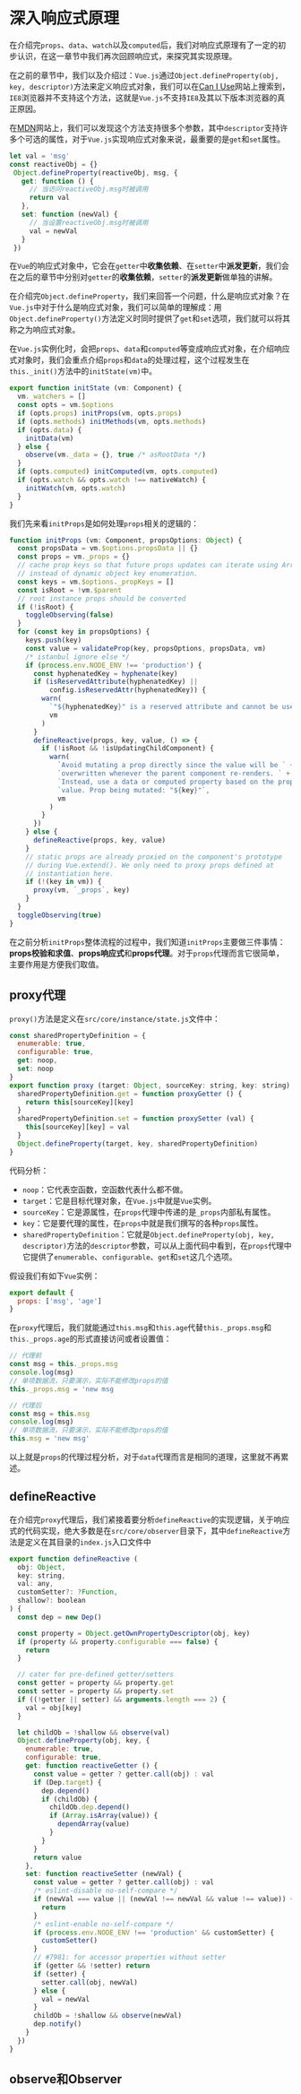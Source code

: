 # 深入响应式原理
在介绍完`props`、`data`、`watch`以及`computed`后，我们对响应式原理有了一定的初步认识，在这一章节中我们再次回顾响应式，来探究其实现原理。

在之前的章节中，我们以及介绍过：`Vue.js`通过`Object.defineProperty(obj, key, descriptor)`方法来定义响应式对象，我们可以在[Can I Use](https://www.caniuse.com/?search=Object.defineProperty)网站上搜索到，`IE8`浏览器并不支持这个方法，这就是`Vue.js`不支持`IE8`及其以下版本浏览器的真正原因。

在[MDN](https://developer.mozilla.org/zh-CN/docs/Web/JavaScript/Reference/Global_Objects/Object/defineProperty)网站上，我们可以发现这个方法支持很多个参数，其中`descriptor`支持许多个可选的属性，对于`Vue.js`实现响应式对象来说，最重要的是`get`和`set`属性。
```js
let val = 'msg'
const reactiveObj = {}
 Object.defineProperty(reactiveObj, msg, {
   get: function () {
     // 当访问reactiveObj.msg时被调用
     return val
   },
   set: function (newVal) {
     // 当设置reactiveObj.msg时被调用
     val = newVal
   }
 })
```
在`Vue`的响应式对象中，它会在`getter`中**收集依赖**、在`setter`中**派发更新**，我们会在之后的章节中分别对`getter`的**收集依赖**，`setter`的**派发更新**做单独的讲解。

在介绍完`Object.defineProperty`，我们来回答一个问题，什么是响应式对象？在`Vue.js`中对于什么是响应式对象，我们可以简单的理解成：用`Object.defineProperty()`方法定义时同时提供了`get`和`set`选项，我们就可以将其称之为响应式对象。

在`Vue.js`实例化时，会把`props`、`data`和`computed`等变成响应式对象，在介绍响应式对象时，我们会重点介绍`props`和`data`的处理过程，这个过程发生在`this._init()`方法中的`initState(vm)`中。
```js
export function initState (vm: Component) {
  vm._watchers = []
  const opts = vm.$options
  if (opts.props) initProps(vm, opts.props)
  if (opts.methods) initMethods(vm, opts.methods)
  if (opts.data) {
    initData(vm)
  } else {
    observe(vm._data = {}, true /* asRootData */)
  }
  if (opts.computed) initComputed(vm, opts.computed)
  if (opts.watch && opts.watch !== nativeWatch) {
    initWatch(vm, opts.watch)
  }
}
```
我们先来看`initProps`是如何处理`props`相关的逻辑的：
```js
function initProps (vm: Component, propsOptions: Object) {
  const propsData = vm.$options.propsData || {}
  const props = vm._props = {}
  // cache prop keys so that future props updates can iterate using Array
  // instead of dynamic object key enumeration.
  const keys = vm.$options._propKeys = []
  const isRoot = !vm.$parent
  // root instance props should be converted
  if (!isRoot) {
    toggleObserving(false)
  }
  for (const key in propsOptions) {
    keys.push(key)
    const value = validateProp(key, propsOptions, propsData, vm)
    /* istanbul ignore else */
    if (process.env.NODE_ENV !== 'production') {
      const hyphenatedKey = hyphenate(key)
      if (isReservedAttribute(hyphenatedKey) ||
          config.isReservedAttr(hyphenatedKey)) {
        warn(
          `"${hyphenatedKey}" is a reserved attribute and cannot be used as component prop.`,
          vm
        )
      }
      defineReactive(props, key, value, () => {
        if (!isRoot && !isUpdatingChildComponent) {
          warn(
            `Avoid mutating a prop directly since the value will be ` +
            `overwritten whenever the parent component re-renders. ` +
            `Instead, use a data or computed property based on the prop's ` +
            `value. Prop being mutated: "${key}"`,
            vm
          )
        }
      })
    } else {
      defineReactive(props, key, value)
    }
    // static props are already proxied on the component's prototype
    // during Vue.extend(). We only need to proxy props defined at
    // instantiation here.
    if (!(key in vm)) {
      proxy(vm, `_props`, key)
    }
  }
  toggleObserving(true)
}
```
在之前分析`initProps`整体流程的过程中，我们知道`initProps`主要做三件事情：**props校验和求值**、**props响应式**和**props代理**。对于`props`代理而言它很简单，主要作用是方便我们取值。

## proxy代理
`proxy()`方法是定义在`src/core/instance/state.js`文件中：
```js
const sharedPropertyDefinition = {
  enumerable: true,
  configurable: true,
  get: noop,
  set: noop
}
export function proxy (target: Object, sourceKey: string, key: string) {
  sharedPropertyDefinition.get = function proxyGetter () {
    return this[sourceKey][key]
  }
  sharedPropertyDefinition.set = function proxySetter (val) {
    this[sourceKey][key] = val
  }
  Object.defineProperty(target, key, sharedPropertyDefinition)
}
```
代码分析：
* `noop`：它代表空函数，空函数代表什么都不做。
* `target`：它是目标代理对象，在`Vue.js`中就是`Vue`实例。
* `sourceKey`：它是源属性，在`props`代理中传递的是`_props`内部私有属性。
* `key`：它是要代理的属性，在`props`中就是我们撰写的各种`props`属性。
* `sharedPropertyDefinition`：它就是`Object.defineProperty(obj, key, descriptor)`方法的`descriptor`参数，可以从上面代码中看到，在`props`代理中它提供了`enumerable`、`configurable`、`get`和`set`这几个选项。

假设我们有如下`Vue`实例：
```js
export default {
  props: ['msg', 'age']
}
```
在`proxy`代理后，我们就能通过`this.msg`和`this.age`代替`this._props.msg`和`this._props.age`的形式直接访问或者设置值：
```js
// 代理前
const msg = this._props.msg
console.log(msg)
// 单项数据流，只要演示，实际不能修改props的值
this._props.msg = 'new msg

// 代理后
const msg = this.msg
console.log(msg)
// 单项数据流，只要演示，实际不能修改props的值
this.msg = 'new msg'
```

以上就是`props`的代理过程分析，对于`data`代理而言是相同的道理，这里就不再累述。

## defineReactive
在介绍完`proxy`代理后，我们紧接着要分析`defineReactive`的实现逻辑，关于响应式的代码实现，绝大多数是在`src/core/observer`目录下，其中`defineReactive`方法是定义在其目录的`index.js`入口文件中
```js
export function defineReactive (
  obj: Object,
  key: string,
  val: any,
  customSetter?: ?Function,
  shallow?: boolean
) {
  const dep = new Dep()

  const property = Object.getOwnPropertyDescriptor(obj, key)
  if (property && property.configurable === false) {
    return
  }

  // cater for pre-defined getter/setters
  const getter = property && property.get
  const setter = property && property.set
  if ((!getter || setter) && arguments.length === 2) {
    val = obj[key]
  }

  let childOb = !shallow && observe(val)
  Object.defineProperty(obj, key, {
    enumerable: true,
    configurable: true,
    get: function reactiveGetter () {
      const value = getter ? getter.call(obj) : val
      if (Dep.target) {
        dep.depend()
        if (childOb) {
          childOb.dep.depend()
          if (Array.isArray(value)) {
            dependArray(value)
          }
        }
      }
      return value
    },
    set: function reactiveSetter (newVal) {
      const value = getter ? getter.call(obj) : val
      /* eslint-disable no-self-compare */
      if (newVal === value || (newVal !== newVal && value !== value)) {
        return
      }
      /* eslint-enable no-self-compare */
      if (process.env.NODE_ENV !== 'production' && customSetter) {
        customSetter()
      }
      // #7981: for accessor properties without setter
      if (getter && !setter) return
      if (setter) {
        setter.call(obj, newVal)
      } else {
        val = newVal
      }
      childOb = !shallow && observe(newVal)
      dep.notify()
    }
  })
}
```
## observe和Observer